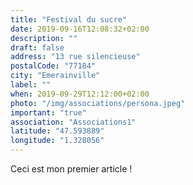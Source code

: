 ```yaml
---
title: "Festival du sucre"
date: 2019-09-16T12:08:32+02:00
description: ""
draft: false
address: "13 rue silencieuse"
postalCode: "77184"
city: "Emerainville"
label: ""
when: 2019-09-29T12:12:00+02:00
photo: "/img/associations/persona.jpeg"
important: "true"
association: "Associations1"
latitude: "47.593889" 
longitude: "1.328056"
---
```


Ceci est mon premier article ! 